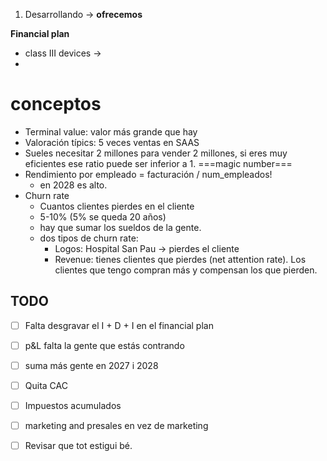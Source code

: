 1. Desarrollando -> **ofrecemos**


**Financial plan**

* class III devices ->
* 
# conceptos
* Terminal value: valor más grande que hay
* Valoración típics: 5 veces ventas en SAAS 
* Sueles necesitar 2 millones para vender 2 millones, si eres muy eficientes ese ratio puede ser inferior a 1.  ===magic number===
* Rendimiento por empleado = facturación / num_empleados! 
	* en 2028 es alto. 
* Churn rate
	* Cuantos clientes pierdes en el cliente
	* 5-10% (5% se queda 20 años)
	* hay que sumar los sueldos de la gente. 
	* dos tipos de churn rate:
		* Logos: Hospital San Pau -> pierdes el cliente 
		* Revenue: tienes clientes que pierdes (net attention rate). Los clientes que tengo compran más y compensan los que pierden. 

	
## TODO
- [ ]  Falta desgravar el I + D + I en el financial plan
- [ ] p&L falta la gente que estás contrando
- [ ] suma más gente en 2027 i 2028 
- [ ] Quita CAC
- [ ] Impuestos acumulados
- [ ] marketing and presales en vez de marketing
- [ ] Revisar que tot estigui bé. 



	











